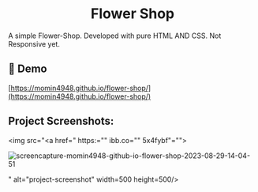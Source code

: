 <h1 align="center" id="title">Flower Shop</h1>

<p id="description">A simple Flower-Shop. Developed with pure HTML AND CSS. Not Responsive yet.</p>

<h2>🚀 Demo</h2>

[https://momin4948.github.io/flower-shop/](https://momin4948.github.io/flower-shop/)

<h2>Project Screenshots:</h2>

<img src="<a href=" https:="" ibb.co="" 5x4fybf"="">

<img src="https://i.ibb.co/5x4FYbF/screencapture-momin4948-github-io-flower-shop-2023-08-29-14-04-51.png" alt="screencapture-momin4948-github-io-flower-shop-2023-08-29-14-04-51" border="0">

" alt="project-screenshot" width=500 height=500/>
